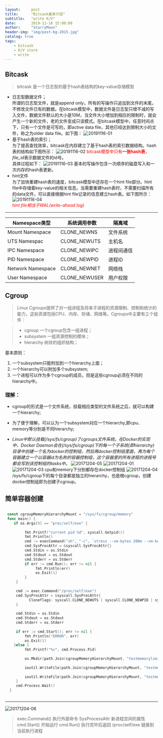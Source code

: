 ```yaml
---
layout:     post
title:      "Bitcask基本介绍"
subtitle:   "write K/V"
date:       2019-11-16 15:00:00
author:     "StarryMoon"
header-img: "img/post-bg-2015.jpg"
catalog: true
tags:
    - bitcask
    - K/V store
    - write
---
```


## Bitcask

> bitcask 是一个日志型的基于hash表结构的key-value存储模型

- 日志型数据文件；  
  所谓的日志型文件，就是append only，所有的写操作只追加到文件的末尾，不修改文件已有的数据。在bitcask模型中，数据文件是日志型只增不减的写入文件，数据文件默认的大小是10M，当文件大小增加到相应的限制时，就会产生一个新的文件，老的文件变成只读模式。在bitcask模型中，任意时间点下，只有一个文件是可写的，即active data file，其他已经达到限制大小的文件，称之为older data file。如下图：
   ![20191116-01](/img/in-post/20191116/20191116-01.jpg)
- 基于hash表的索引；  
  为了提高查找效率，bitcask在内存建立了基于hash表的索引数据结构。hash表的结构如下图所示：
   ![20191116-02](/img/in-post/20191116/20191116-02.jpg)
  <font color=red> bitcask模型中只有**一张hash表**，</font> *file_id*表示数据文件的id号。  
  具体过程如下：
   ![20191116-03](/img/in-post/20191116/20191116-03.jpg)
   基本的写操作包含一次顺序的磁盘写入和一次内存的hash表更新。
- hint文件  
  为了加快重建hash表的速度，bitcask模型中还存在一个hint file部分。hint file中存储着key-value的相关信息。当需要重建hash表时，不需要扫描所有的data文件，可以直接根据hint file记录的信息建立hash表。如下图所示：
   ![20191116-04](/img/in-post/20191116/20191116-04.jpg)  
  <font color=red>*hint file相当于WAL(write-ahead log)*</font>





---


|Namespace类型|系统调用参数|隔离域|
|---|---|---|
|Mount Namespace|CLONE_NEWNS|文件系统|
|UTS Namespac|CLONE_NEWUTS|主机名|
|IPC Namespace|CLONE_NEWIPC|进程间通信|
|PID Namespace|CLONE_NEWPID|进程ID|
|Network Namespace|CLONE_NEWNET|网络栈|
|User Namespace|CLONE_NEWUSER|用户权限|

## Cgroup

> Linux Cgroups提供了对一组进程及将来子进程的资源限制、控制和统计的能力，这些资源包括CPU、内存、存储、网络等。Cgroups中主要有三个组件：

 > * cgroup
   一个cgroup包含一组进程；
 > * subsystem
   一组资源控制的模块；
 > * hierarchy
   树状的组织结构；

基本原则：

 1. 一个subsystem只能附加到一个hierarchy上面；
 2. 一个hierarchy可以附加多个subsystem;
 3. 一个进程可以作为多个cgroup的成员，但是这些cgroup必须在不同的hierarchy中。

### 理解：

  -  cgroup的形式是一个文件系统，挂载相应类型的文件系统之后，就可以构建一个hierarchy;
  -  为了便于理解，可以认为一个subsystem对应一个hierarchy,即cpu、memory等分别是不同hierarchy;
    
  -  *Linux中默认挂载(/sys/fs/cgroup)了cgroups文件系统。在Docker的实现中，Docker Daemon会在(/sys/fs/cgroup)下的每一个子系统(即hierarchy)目录中创建一个名为docker的控制组，然后再docker控制组里面，再为每个容器建立一个以容器id为名称的容器控制组，这个容器里的所有进程的进程号都会写到该控制组的tasks中。*
  ![20171204-05](/img/in-post/20171204/20171204-05.png)
  ![20171204-01](/img/in-post/20171204/20171204-01.png)
  ![20171204-03](/img/in-post/20171204/20171204-03.png)
cpu和memory下分别都存在docker控制组
![20171204-04](/img/in-post/20171204/20171204-04.png)
/sys/fs/cgroup下的每个目录都是独立的hierarchy，也是根cgroup，创建docker控制组即为创建子cgroup。

## 简单容器创建

```go

 const cgroupMemoryHierarchyMount = "/sys/fs/cgroup/memory"
 func main() {
    if os.Args[0] == "proc/self/exe" {
 
         fmt.Printf("current pid %d", syscall.Getpid())
         fmt.Println()
         cmd := execCommand("sh", "-c", `stress --vm-bytes 200m --vm-keep -m 1`)
         cmd.SysProcAttr = &syscall.SysProcAttr{}
         cmd.Stdin = os.Stdin
         cmd.Stdout = os.Stdout
         cmd.Stderr = os.Stderr
         if err := cmd.Run(); err != nil {
              fmt.Println(err)
              os.Exit(1)
         }
     }
 
     cmd := exec.Command("/proc/self/exe")
     cmd.SysProcAttr = &syscall.SysProcAttr{
           Cloneflags: syscall.CLONE_NEWUTS | syscall.CLONE_NEWPID | syscall.CLONE_NEWNS,
     }
 
     cmd.Stdin = os.Stdin
     cmd.Stdout = os.Stdout
     cmd.Stderr = os.Stderr
 
     if err := cmd.Start(); err != nil {
         fmt.Println("ERROR", err)
         os.Exit(1)
    }else {
         fmt.Printf("%v", cmd.Process.Pid)
 
         os.Mkdir(path.Join(cgroupMemoryHierarchyMount, "testmemorylimit"), 0755)
 
         ioutil.WriteFile(path.Join(cgroupMemoryHierarchyMount, "testmemorylimit", "tasks"),   []byte(strconv.Itoa(cmd.Process.Pid)), 0644)
 
         ioutil.WriteFile(path.Join(cgroupMemoryHierarchyMount, "testmemorylimit", "memory.limit_in_bytes"), []byte("100  m"), 0644)
     }
     cmd.Process.Wait()
  }
   
```
---

![20171204-06](/img/in-post/20171204/20171204-06.png)

> exec.Command() 执行外部命令
SysProcessAttr 新进程空间的属性
cmd.Start() 开始运行
cmd.Run() 执行完毕后返回
/proc/self/exe 链接到当前执行进程

